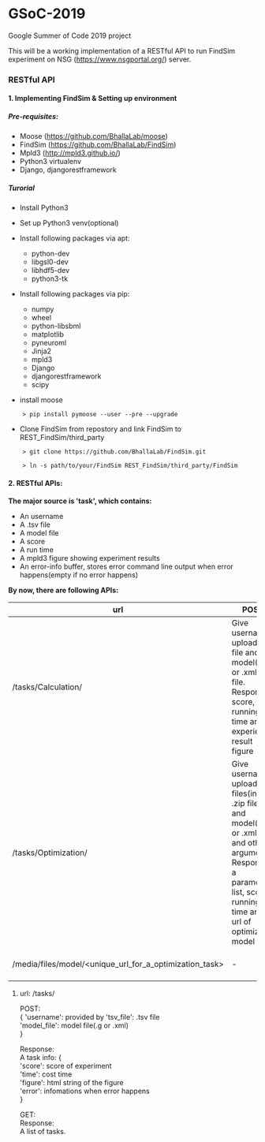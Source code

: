 # GSoC-2019
Google Summer of Code 2019 project

This will be a working implementation of a RESTful API to run FindSim experiment on NSG (https://www.nsgportal.org/) server.

### RESTful API

#### 1. Implementing FindSim & Setting up environment

##### Pre-requisites:

- Moose (https://github.com/BhallaLab/moose)
- FindSim (https://github.com/BhallaLab/FindSim)
- Mpld3 (http://mpld3.github.io/)
- Python3 virtualenv
- Django, djangorestframework

##### Turorial
- Install Python3
- Set up Python3 venv(optional)
- Install following packages via apt:
    + python-dev
    + libgsl0-dev
    + libhdf5-dev
    + python3-tk
- Install following packages via pip:  
    + numpy
    + wheel
    + python-libsbml
    + matplotlib
    + pyneuroml
    + Jinja2
    + mpld3
    + Django
    + djangorestframework
    + scipy

- install moose
```
    > pip install pymoose --user --pre --upgrade
```
- Clone FindSim from repostory and link FindSim to REST_FindSim/third_party
```
    > git clone https://github.com/BhallaLab/FindSim.git

    > ln -s path/to/your/FindSim REST_FindSim/third_party/FindSim
```

#### 2. RESTful APIs:


**The major source is 'task', which contains:**

 - An username
 - A .tsv file
 - A model file
 -  A score
 -  A run time
 -  A mpld3 figure showing experiment results
 -  An error-info buffer, stores error command line output when error happens(empty if no error happens)

**By now, there are following APIs:**  

|  url   | POST | GET |
|  ----  | ----  | ---- |
| /tasks/Calculation/ | Give username, upload .tsv file and model(.g or .xml) file.<br>Response score, running time and experiemnt result figure |  response all calculation tasks|
| /tasks/Optimization/ | Give username, upload .tsv files(in a .zip file) and model(.g or .xml) file and other arguments.<br>Response a parameters list, score, running time and url of optimized model file |  response all Optimization tasks|
| /media/files/model/<unique_url_for_a_optimization_task> | - | Download optimized model file |


1. url: /tasks/

    POST:  
    {
    'username': provided by
    'tsv_file': .tsv file  
    'model_file': model file(.g or .xml)  
    }  


    Response:  
    A task info:
    {  
    'score': score of experiment  
    'time': cost time  
    'figure': html string of the figure  
    'error': infomations when error happens  
    }

    GET:  
    Response:  
   A list of tasks.
